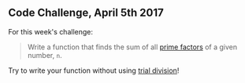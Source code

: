 ## Code Challenge, April 5th 2017 

For this week's challenge: 

>Write a function that finds the sum of all [prime factors](https://en.wikipedia.org/wiki/Prime_factor) of a given number, `n`. 

Try to write your function without using [trial division](http://mathworld.wolfram.com/TrialDivision.html)! 
